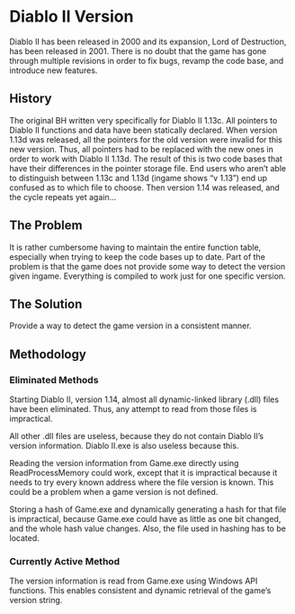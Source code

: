 # Diablo II Version

Diablo II has been released in 2000 and its expansion, Lord of Destruction, has been released in 2001. There is no doubt that the game has gone through multiple revisions in order to fix bugs, revamp the code base, and introduce new features.

## History

The original BH written very specifically for Diablo II 1.13c. All pointers to Diablo II functions and data have been statically declared. When version 1.13d was released, all the pointers for the old version were invalid for this new version. Thus, all pointers had to be replaced with the new ones in order to work with Diablo II 1.13d. The result of this is two code bases that have their differences in the pointer storage file. End users who aren’t able to distinguish between 1.13c and 1.13d (ingame shows “v 1.13”) end up confused as to which file to choose. Then version 1.14 was released, and the cycle repeats yet again…

## The Problem

It is rather cumbersome having to maintain the entire function table, especially when trying to keep the code bases up to date. Part of the problem is that the game does not provide some way to detect the version given ingame. Everything is compiled to work just for one specific version.

## The Solution

Provide a way to detect the game version in a consistent manner.

## Methodology

### Eliminated Methods

Starting Diablo II, version 1.14, almost all dynamic-linked library (.dll) files have been eliminated. Thus, any attempt to read from those files is impractical.

All other .dll files are useless, because they do not contain Diablo II’s version information. Diablo II.exe is also useless because this.

Reading the version information from Game.exe directly using ReadProcessMemory could work, except that it is impractical because it needs to try every known address where the file version is known. This could be a problem when a game version is not defined.

Storing a hash of Game.exe and dynamically generating a hash for that file is impractical, because Game.exe could have as little as one bit changed, and the whole hash value changes. Also, the file used in hashing has to be located.

### Currently Active Method

The version information is read from Game.exe using Windows API functions. This enables consistent and dynamic retrieval of the game’s version string.
